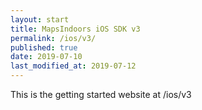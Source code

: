 ```yaml
---
layout: start
title: MapsIndoors iOS SDK v3
permalink: /ios/v3/
published: true
date: 2019-07-10
last_modified_at: 2019-07-12
---
```


This is the getting started website at /ios/v3
